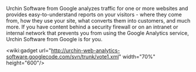 Urchin Software from Google analyzes traffic for one or more websites and provides easy-to-understand reports on your visitors - where they come from, how they use your site, what converts them into customers, and much more. If you have content behind a security firewall or on an intranet or internal network that prevents you from using the Google Analytics service, Urchin Software from Google is for you.


&lt;wiki:gadget url="http://urchin-web-analytics-software.googlecode.com/svn/trunk/vote1.xml" width="70%" height="600"/&gt;